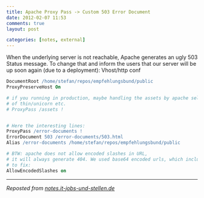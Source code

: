 ```yaml
---
title: Apache Proxy Pass -> Custom 503 Error Document
date: 2012-02-07 11:53
comments: true
layout: post

categories: [notes, external]
---
```

 When the underlying server is not reachable, Apache generates an ugly 503 Status message. To change that and inform the users that our server will be up soon again (due to a deployment):
 Vhost/http conf


```apache
DocumentRoot /home/stefan/repos/empfehlungsbund/public
ProxyPreserveHost On

# if you running in production, maybe handling the assets by apache self, instead
# of thin/unicorn etc.
# ProxyPass /assets !


# Here the interesting lines:
ProxyPass /error-documents !
ErrorDocument 503 /error-documents/503.html
Alias /error-documents /home/stefan/repos/empfehlungsbund/public

# BTW: apache does not allow encoded slashes in URL,
# it will always generate 404. We used base64 encoded urls, which included this problem,
# to fix:
AllowEncodedSlashes on
```


---
<i>Reposted from <a href='http://notes.it-jobs-und-stellen.de/notes/40' rel='canonical'>notes.it-jobs-und-stellen.de</a></i>
